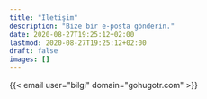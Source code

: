 ```yaml
---
title: "İletişim"
description: "Bize bir e-posta gönderin."
date: 2020-08-27T19:25:12+02:00
lastmod: 2020-08-27T19:25:12+02:00
draft: false
images: []
---
```


{{< email user="bilgi" domain="gohugotr.com" >}}
